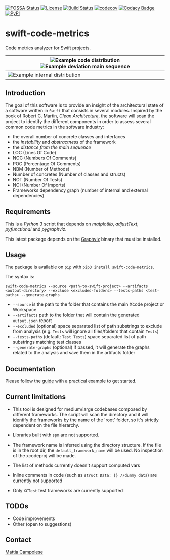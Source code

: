 [![FOSSA Status](https://app.fossa.io/api/projects/git%2Bgithub.com%2Fmatsoftware%2Fswift-code-metrics.svg?type=shield)](https://app.fossa.io/projects/git%2Bgithub.com%2Fmatsoftware%2Fswift-code-metrics?ref=badge_shield) [![License](https://img.shields.io/badge/license-MIT-blue.svg?x=1)](LICENSE) [![Build Status](https://travis-ci.org/matsoftware/swift-code-metrics.svg?branch=master)](https://travis-ci.org/matsoftware/swift-code-metrics) [![codecov](https://codecov.io/gh/matsoftware/swift-code-metrics/branch/master/graph/badge.svg)](https://codecov.io/gh/matsoftware/swift-code-metrics) [![Codacy Badge](https://api.codacy.com/project/badge/Grade/2ff12e0cafce4ec68024d47b000d2e42)](https://app.codacy.com/app/matsoftware/swift-code-metrics?utm_source=github.com&utm_medium=referral&utm_content=matsoftware/swift-code-metrics&utm_campaign=Badge_Grade_Dashboard)
[![PyPI](https://img.shields.io/pypi/v/swift-code-metrics.svg)](https://pypi.python.org/pypi/swift-code-metrics)

# swift-code-metrics

Code metrics analyzer for Swift projects.

| ![Example code distribution](https://raw.githubusercontent.com/matsoftware/swift-code-metrics/master/docs/assets/code_distribution.jpeg) ![Example deviation main sequence](https://raw.githubusercontent.com/matsoftware/swift-code-metrics/master/docs/assets/example_deviation_main_sequence.jpeg) |
|--------------------------------------------------------------------------------------------------------------------------------------------------------|
| ![Example internal distribution](https://raw.githubusercontent.com/matsoftware/swift-code-metrics/master/docs/assets/example_internal_deps_graph.jpeg)                                                                         |

## Introduction

The goal of this software is to provide an insight of the architectural state of a software written in `Swift` that consists in several modules.
Inspired by the book of Robert C. Martin, _Clean Architecture_, the software will scan the project to identify the different components in order to assess several common code metrics in the software industry:
-   the overall number of concrete classes and interfaces
-   the _instability_ and _abstractness_ of the framework
-   the _distance from the main sequence_
-   LOC (Lines Of Code)
-   NOC (Numbers Of Comments)
-   POC (Percentage Of Comments)
-   NBM (Number of Methods)
-   Number of concretes (Number of classes and structs)
-   NOT (Number Of Tests)
-   NOI (Number Of Imports)
-   Frameworks dependency graph (number of internal and external dependencies)

## Requirements

This is a _Python 3_ script that depends on _matplotlib_, _adjustText_, _pyfunctional_ and _pygraphviz_.

This latest package depends on the [Graphviz](https://www.graphviz.org/download/) binary that must be installed.

## Usage

The package is available on `pip` with `pip3 install swift-code-metrics`.

The syntax is:

`swift-code-metrics --source <path-to-swift-project> --artifacts <output-directory> --exclude <excluded-folders> --tests-paths <test-paths> --generate-graphs`

-   `--source` is the path to the folder that contains the main Xcode project or Workspace
-   `--artifacts` path to the folder that will contain the generated `output.json` report
-   `--excluded` (optional) space separated list of path substrings to exclude from analysis (e.g. `Tests` will ignore all files/folders that contain `Tests`)
-   `--tests-paths` (default: `Test Tests`) space separated list of path substrings matching test classes
-   `--generate-graphs` (optional) if passed, it will generate the graphs related to the analysis and save them in the artifacts folder

## Documentation

Please follow the [guide](https://github.com/matsoftware/swift-code-metrics/tree/master/docs/GUIDE.md) with a practical example to get started.

## Current limitations

-   This tool is designed for medium/large codebases composed by different frameworks.
The script will scan the directory and it will identify the frameworks by the name of the 'root' folder, so it's strictly dependent on the file hierarchy.

-   Libraries built with `spm` are not supported.

-   The framework name is inferred using the directory structure. If the file is in the root dir, the `default_framework_name` will be used. No inspection of the xcodeproj will be made.

-   The list of methods currently doesn't support computed vars

-   Inline comments in code (such as `struct Data: {} //dummy data`) are currently not supported

-   Only `XCTest` test frameworks are currently supported

## TODOs

-   Code improvements
-   Other (open to suggestions)

## Contact

[Mattia Campolese](https://www.linkedin.com/in/matcamp/)
